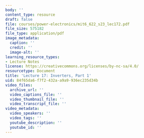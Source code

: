```yaml
---
body: ''
content_type: resource
draft: false
file: courses/power-electronics/mit6_622_s23_lec172.pdf
file_size: 575182
file_type: application/pdf
image_metadata:
  caption: ''
  credit: ''
  image-alt: ''
learning_resource_types:
- Lecture Notes
license: https://creativecommons.org/licenses/by-nc-sa/4.0/
resourcetype: Document
title: 'Lecture 17: Inverters, Part 1'
uid: 84f65da6-f7f2-432a-a9a9-936ec235d34b
video_files:
  archive_url: ''
  video_captions_file: ''
  video_thumbnail_file: ''
  video_transcript_file: ''
video_metadata:
  video_speakers: ''
  video_tags: ''
  youtube_description: ''
  youtube_id: ''
---
```

